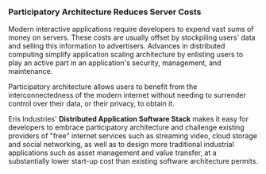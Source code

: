 ### Participatory Architecture Reduces Server Costs

Modern interactive applications require developers to expend vast sums of money on servers. These costs are usually offset by stockpiling users' data and selling this information to advertisers. Advances in distributed computing simplify application scaling architecture by enlisting users to play an active part in an application's security, management, and maintenance.

Participatory architecture allows users to benefit from the interconnectedness of the modern internet without needing to surrender control over their data, or their privacy, to obtain it.

Eris Industries' **Distributed Application Software Stack** makes it easy for developers to embrace participatory architecture and challenge existing providers of "free" internet services such as streaming video, cloud storage and social networking, as well as to design more traditional industrial applications such as asset management and value transfer, at a substantially lower start-up cost than existing software architecture permits.
